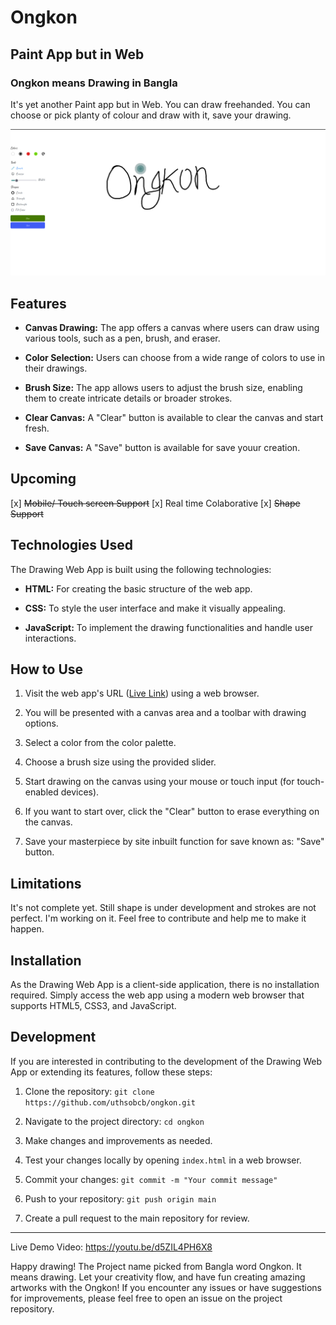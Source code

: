 # Ongkon
## Paint App but in Web
### Ongkon means Drawing in Bangla
It's yet another Paint app but in Web. You can draw freehanded. You can choose or pick planty of colour and draw with it, save your drawing.

![Demo of Ongkon](/assets/image.png)
## Features

- **Canvas Drawing:** The app offers a canvas where users can draw using various tools, such as a pen, brush, and eraser.

- **Color Selection:** Users can choose from a wide range of colors to use in their drawings.

- **Brush Size:** The app allows users to adjust the brush size, enabling them to create intricate details or broader strokes.

- **Clear Canvas:** A "Clear" button is available to clear the canvas and start fresh.

- **Save Canvas:** A "Save" button is available for save youur creation.

## Upcoming
[x] ~~Mobile/ Touch screen Support~~ 
[x] Real time Colaborative
[x] ~~Shape Support~~

## Technologies Used

The Drawing Web App is built using the following technologies:

- **HTML:** For creating the basic structure of the web app.

- **CSS:** To style the user interface and make it visually appealing.

- **JavaScript:** To implement the drawing functionalities and handle user interactions.

## How to Use

1. Visit the web app's URL ([Live Link](https://uthsobcb.github.io/ongkon/)) using a web browser.

2. You will be presented with a canvas area and a toolbar with drawing options.

3. Select a color from the color palette.

4. Choose a brush size using the provided slider.

5. Start drawing on the canvas using your mouse or touch input (for touch-enabled devices).

6. If you want to start over, click the "Clear" button to erase everything on the canvas.

7. Save your masterpiece by site inbuilt function for save known as: "Save" button. 

## Limitations
It's not complete yet. Still shape is under development and strokes are not perfect. I'm working on it. Feel free to contribute and help me to make it happen.

## Installation

As the Drawing Web App is a client-side application, there is no installation required. Simply access the web app using a modern web browser that supports HTML5, CSS3, and JavaScript.

## Development

If you are interested in contributing to the development of the Drawing Web App or extending its features, follow these steps:

1. Clone the repository: `git clone https://github.com/uthsobcb/ongkon.git`

2. Navigate to the project directory: `cd ongkon`

3. Make changes and improvements as needed.

4. Test your changes locally by opening `index.html` in a web browser.

5. Commit your changes: `git commit -m "Your commit message"`

6. Push to your repository: `git push origin main`

7. Create a pull request to the main repository for review.

---

Live Demo Video: https://youtu.be/d5ZIL4PH6X8

Happy drawing! The Project name picked from Bangla word Ongkon. It means drawing. Let your creativity flow, and have fun creating amazing artworks with the Ongkon! If you encounter any issues or have suggestions for improvements, please feel free to open an issue on the project repository.
